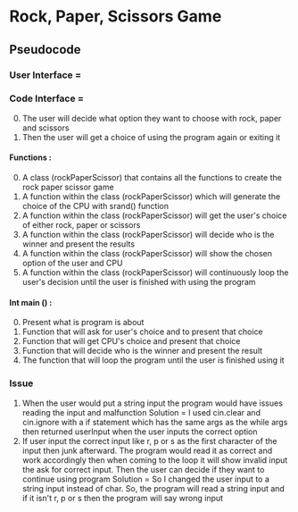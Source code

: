 # Rock, Paper, Scissors Game

## Pseudocode

### User Interface =

### Code Interface =

0. The user will decide what option they want to choose with rock, paper and scissors
1. Then the user will get a choice of using the program again or exiting it

#### Functions :

0. A class (rockPaperScissor) that contains all the functions to create the rock paper scissor game
1. A function within the class (rockPaperScissor) which will generate the choice of the CPU with srand() function
2. A function within the class (rockPaperScissor) will get the user's choice of either rock, paper or scissors
3. A function within the class (rockPaperScissor) will decide who is the winner and present the results
4. A function within the class (rockPaperScissor) will show the chosen option of the user and CPU
5. A function within the class (rockPaperScissor) will continuously loop the user's decision until the user is finished with using the program

#### Int main () :

0. Present what is program is about
1. Function that will ask for user's choice and to present that choice
2. Function that will get CPU's choice and present that choice
3. Function that will decide who is the winner and present the result
4. The function that will loop the program until the user is finished using it

### Issue

1. When the user would put a string input the program would have issues reading the input and malfunction
   Solution = I used cin.clear and cin.ignore with a if statement which has the same args as the while args then returned userInput when the user inputs the correct option
2. If user input the correct input like r, p or s as the first character of the input then junk afterward. The program would read it as correct and work accordingly then when coming to the loop it will show invalid input the ask for correct input. Then the user can decide if they want to continue using program
   Solution = So I changed the user input to a string input instead of char. So, the program will read a string input and if it isn't r, p or s then the program will say wrong input
